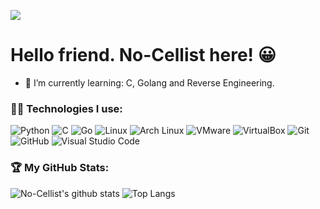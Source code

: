 ![](https://komarev.com/ghpvc/?username=No-Cellist-7780&style=flat-square&color=red)
# Hello friend. No-Cellist here! 😀
- 🌱 I’m currently learning: C, Golang and Reverse Engineering. 

### 🐱‍💻 Technologies I use:
![Python](https://img.shields.io/badge/-Python-3776AB?logo=Python&logoColor=white&style=for-the-badge)
![C](https://img.shields.io/badge/-A8B9CC?logo=C&logoColor=white&style=for-the-badge)
![Go](https://img.shields.io/badge/-Go-00599C?logo=C++&logoColor=white&style=for-the-badge)
![Linux](https://img.shields.io/badge/-Linux-FCC624?logo=Linux&logoColor=white&style=for-the-badge)
![Arch Linux](https://img.shields.io/badge/-Arch%20Linux-1793D1?logo=Arch%20Linux&logoColor=white&style=for-the-badge)
![VMware](https://img.shields.io/badge/-VMware-607078?logo=VMware&logoColor=white&style=for-the-badge)
![VirtualBox](https://img.shields.io/badge/-VirtualBox-183A61?logo=VirtualBox&logoColor=white&style=for-the-badge)
![Git](https://img.shields.io/badge/-Git-F05032?logo=Git&logoColor=white&style=for-the-badge)
![GitHub](https://img.shields.io/badge/-GitHub-181717?logo=GitHub&logoColor=white&style=for-the-badge)
![Visual Studio Code](https://img.shields.io/badge/-Visual%20Studio%20Code-007ACC?logo=Visual%20Studio%20Code&logoColor=white&style=for-the-badge)



### 🏆 My GitHub Stats: 

![No-Cellist's github stats](https://github-readme-stats.vercel.app/api?username=No-Cellist-7780&show_icons=true&include_all_commits=true&theme=dracula)
![Top Langs](https://github-readme-stats.vercel.app/api/top-langs/?username=No-Cellist-7780&theme=dracula)

